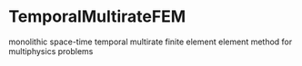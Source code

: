 # TemporalMultirateFEM
monolithic space-time temporal multirate finite element element method for multiphysics problems
